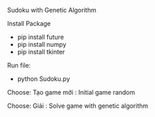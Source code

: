 Sudoku with Genetic Algorithm

Install Package

- pip install future
- pip install numpy
- pip install tkinter

Run file:

- python Sudoku.py

Choose: Tạo game mới : Initial game random

Choose: Giải : Solve game with genetic algorithm

